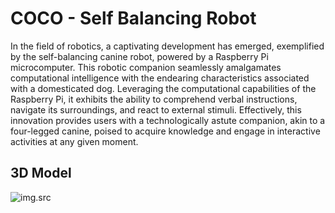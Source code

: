 # COCO - Self Balancing Robot
In the field of robotics, a captivating development has emerged, exemplified by the self-balancing canine robot, powered by a Raspberry Pi microcomputer. This robotic companion seamlessly amalgamates computational intelligence with the endearing characteristics associated with a domesticated dog. Leveraging the computational capabilities of the Raspberry Pi, it exhibits the ability to comprehend verbal instructions, navigate its surroundings, and react to external stimuli. Effectively, this innovation provides users with a technologically astute companion, akin to a four-legged canine, poised to acquire knowledge and engage in interactive activities at any given moment.

## 3D Model
![img.src](https://github.com/Kashyap2way/COCO/blob/main/Assets/Cover.png)
